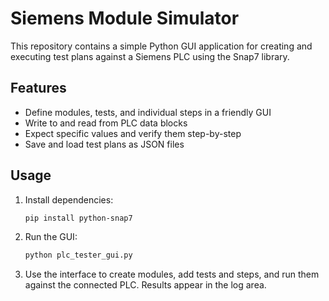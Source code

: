 # Siemens Module Simulator

This repository contains a simple Python GUI application for creating and executing test plans against a Siemens PLC using the Snap7 library.

## Features

- Define modules, tests, and individual steps in a friendly GUI
- Write to and read from PLC data blocks
- Expect specific values and verify them step-by-step
- Save and load test plans as JSON files

## Usage

1. Install dependencies:
   ```bash
   pip install python-snap7
   ```
2. Run the GUI:
   ```bash
   python plc_tester_gui.py
   ```
3. Use the interface to create modules, add tests and steps, and run them against the connected PLC. Results appear in the log area.

